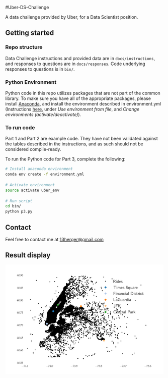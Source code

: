 #Uber-DS-Challenge

A data challenge provided by Uber, for a Data Scientist position. 
## Getting started

### Repo structure
Data Challenge instructions and provided data are in `docs/instructions`, and responses to questions are in 
`docs/responses`. Code underlying responses to questions is in `bin/`. 

### Python Environment
Python code in this repo utilizes packages that are not part of the common library. To make sure you have all of the 
appropriate packages, please install [Anaconda](https://www.continuum.io/downloads), and install the environment 
described in environment.yml (Instructions [here](http://conda.pydata.org/docs/using/envs.html), under *Use 
environment from file*, and *Change environments (activate/deactivate)*). 

### To run code
Part 1 and Part 2 are example code. They have not been validated against the tables described in the instructions, and
 as such should not be considered compile-ready. 
  
To run the Python code for Part 3, complete the following:
```bash
# Install anaconda environment
conda env create -f environment.yml 

# Activate environment
source activate uber_env

# Run script
cd bin/
python p3.py
```


## Contact
Feel free to contact me at 13herger@gmail.com

## Result display
![alt text](dropoffs.png "Description goes here")
